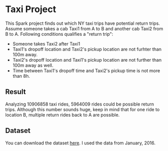 # Taxi Project

This Spark project finds out which NY taxi trips have potential return trips. Assume someone takes a cab Taxi1 from A to B and another cab Taxi2 from B to A. Following conditions qualifies a "return trip":

- Someone takes Taxi2 after Taxi1
- Taxi1's dropoff location and Taxi2's pickup location are not furhter than 100m away.
- Taxi2's dropoff location and Taxi1's pickup location are not further than 100m away as well.
- Time between Taxi1's dropoff time and Taxi2's pickup time is not more than 8h.

## Result

Analyzing 10906858 taxi rides, 5964009 rides could be possible return trips. Although this number sounds huge, keep in mind that for one ride to location B, multiple return rides back to A are possible.  

## Dataset

You can download the dataset [here](http://www.nyc.gov/html/tlc/html/about/trip_record_data.shtml). I used the data from January, 2016.
